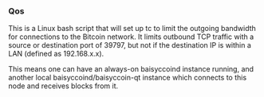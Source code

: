 ### Qos ###

This is a Linux bash script that will set up tc to limit the outgoing bandwidth for connections to the Bitcoin network. It limits outbound TCP traffic with a source or destination port of 39797, but not if the destination IP is within a LAN (defined as 192.168.x.x).

This means one can have an always-on baisyccoind instance running, and another local baisyccoind/baisyccoin-qt instance which connects to this node and receives blocks from it.
